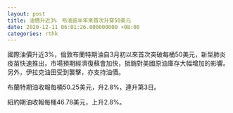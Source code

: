 ```yaml
---
layout: post
title: 油價升近3%　布油逾半年來首次升穿50美元
date: 2020-12-11 06:01:26.000000000 +08:00
categories: rthk
---
```


國際油價升近3%，倫敦布蘭特期油自3月初以來首次突破每桶50美元，新型肺炎疫苗快速推出，市場預期經濟復蘇會加快，抵銷對美國原油庫存大幅增加的影響。另外，伊拉克油田受到襲擊，亦支持油價。

布蘭特期油收報每桶50.25美元，升2.8%，連升第3日。

紐約期油收報每桶46.78美元，上升2.8%。
